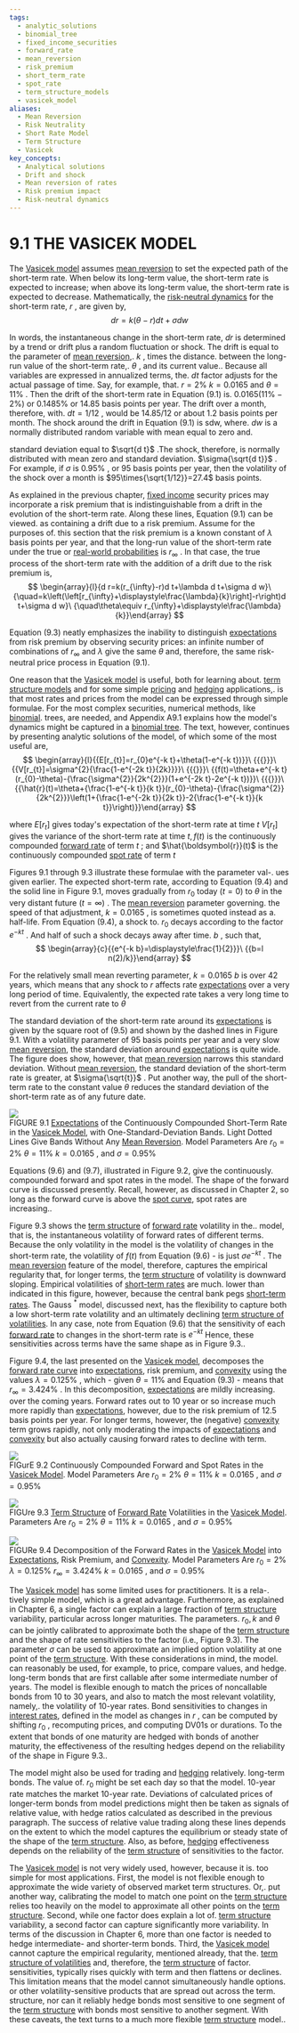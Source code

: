 ```yaml
---
tags:
  - analytic_solutions
  - binomial_tree
  - fixed_income_securities
  - forward_rate
  - mean_reversion
  - risk_premium
  - short_term_rate
  - spot_rate
  - term_structure_models
  - vasicek_model
aliases:
  - Mean Reversion
  - Risk Neutrality
  - Short Rate Model
  - Term Structure
  - Vasicek
key_concepts:
  - Analytical solutions
  - Drift and shock
  - Mean reversion of rates
  - Risk premium impact
  - Risk-neutral dynamics
---
```


# 9.1 THE VASICEK MODEL  

The [Vasicek model](../../../Fixed%20Income%20Asset%20Pricing/Fixed%20Income%20Lecture%20Notes/Vasicek%20Short%20Rate%20Model.md) assumes [mean reversion](../../../The%20Ornstein-Uhlenbeck%20(OU)%20Process.md) to set the expected path of the short-term rate. When below its long-term value, the short-term rate is expected to increase; when above its long-term value, the short-term rate is expected to decrease. Mathematically, the [risk-neutral dynamics](.md) for the short-term rate, $r$ , are given by,  
$$
d r=k(\theta-r)d t+\sigma d w
$$  

In words, the instantaneous change in the short-term rate, $d r$ is determined by a trend or drift plus a random fluctuation or shock. The drift is equal to the parameter of [mean reversion](../../../The%20Ornstein-Uhlenbeck%20(OU)%20Process.md),. $k$ , times the distance. between the long-run value of the short-term rate,. $\theta$ , and its current value.. Because all variables are expressed in annualized terms, the. $d t$ factor adjusts for the actual passage of time. Say, for example, that. $r=2\%$ $k=0.0165$ and $\theta=11\%$ . Then the drift of the short-term rate in Equation (9.1) is. $0.0165(11\%-2\%)$ or $0.1485\%$ or 14.85 basis points per year. The drift over a month, therefore, with. $d t=1/12$ , would be $14.85/12$ or about 1.2 basis points per month. The shock around the drift in Equation (9.1) is sdw, where. $d w$ is a normally distributed random variable with mean equal to zero and.  

standard deviation equal to $\sqrt{d t}$ .The shock, therefore, is normally distributed with mean zero and standard deviation. $\sigma{\sqrt{d t}}$ . For example, if $\sigma$ is $0.95\%$ , or 95 basis points per year, then the volatility of the shock over a month is $95\times{\sqrt{1/12}}=27.4$ basis points.  

As explained in the previous chapter, [fixed income](../../../Fixed%20Income%20Asset%20Pricing/Lecture%20Notes%20Bonds,%20%20Preferred%20Stock,%20%20and%20Structured%20Products.md) security prices may incorporate a risk premium that is indistinguishable from a drift in the evolution of the short-term rate. Along these lines, Equation (9.1) can be viewed. as containing a drift due to a risk premium. Assume for the purposes of. this section that the risk premium is a known constant of $\lambda$ basis points per year, and that the long-run value of the short-term rate under the true or [real-world probabilities](../../Financial%20Asset%20Pricing%20Theory%20Overview/Chapter%2011%20-%20Risk-adjusted%20probabilities/Change%20of%20Probability%20Measure.md) is $r_{\infty}$ . In that case, the true process of the short-term rate with the addition of a drift due to the risk premium is,  
$$
\begin{array}{l}{d r=k(r_{\infty}-r)d t+\lambda d t+\sigma d w}\ {\quad=k\left(\left[r_{\infty}+\displaystyle\frac{\lambda}{k}\right]-r\right)d t+\sigma d w}\ {\quad\theta\equiv r_{\infty}+\displaystyle\frac{\lambda}{k}}\end{array}
$$  

Equation (9.3) neatly emphasizes the inability to distinguish [expectations](../../../Fixed%20Income%20Asset%20Pricing/Fixed%20Income%20Lecture%20Notes/FORWARD%20RATES%20AND%20TERM%20STRUCTURE.md) from risk premium by observing security prices: an infinite number of combinations of $r_{\infty}$ and $\lambda$ give the same $\theta$ and, therefore, the same risk-neutral price process in Equation (9.1).  

One reason that the [Vasicek model](../../../Fixed%20Income%20Asset%20Pricing/Fixed%20Income%20Lecture%20Notes/Vasicek%20Short%20Rate%20Model.md) is useful, both for learning about. [term structure models](../../../Financial%20Engineering/Financial%20Mathematics%20Course.md) and for some simple [pricing](../Chapter%207/Arbitrage%20Pricing%20of%20Derivatives.md) and [hedging](../Chapter%205/Key%20Rates%20O1s%20Durations%20and%20Hedging.md) applications,. is that most rates and prices from the model can be expressed through simple formulae. For the most complex securities, numerical methods, like [binomial](../../Financial%20Engineering%20and%20Arbitrage%20in%20the%20Financial%20Markets/PART%20I%20RELATIVE%20VALUE%20BUILDING%20BLOCKS/Chapter%205%20Options%20on%20Prices%20and%20Hedge-Based%20Valuation/A%20Real-Life%20Option%20Pricing%20Exercise.md). trees, are needed, and Appendix A9.1 explains how the model's dynamics might be captured in a [binomial tree](../Chapter%207/Rate%20and%20Price%20Trees.md). The text, however, continues by presenting analytic solutions of the model, of which some of the most useful are,  
$$
\begin{array}{l}{{E[r_{t}]=r_{0}e^{-k t}+\theta(1-e^{-k t})}}\ {{{}}}\ {{V[r_{t}]=\sigma^{2}{\frac{1-e^{-2k t}}{2k}}}}\ {{{}}}\ {{f(t)=\theta+e^{-k t}(r_{0}-\theta)-{\frac{\sigma^{2}}{2k^{2}}}(1+e^{-2k t}-2e^{-k t})}}\ {{{}}}\ {{\hat{r}(t)=\theta+{\frac{1-e^{-k t}}{k t}}(r_{0}-\theta)-{\frac{\sigma^{2}}{2k^{2}}}\left(1+{\frac{1-e^{-2k t}}{2k t}}-2{\frac{1-e^{-k t}}{k t}}\right)}}\end{array}
$$  

where $E[r_{t}]$ gives today's expectation of the short-term rate at time $t$ $V[r_{t}]$ gives the variance of the short-term rate at time $t,f(t)$ is the continuously compounded [forward rate](../../../Clippings/Forward%20Points%20in%20Currency.md) of term $t$ ; and $\hat{\boldsymbol{r}}(t)$ is the continuously compounded [spot rate](../../../International%20Finance/The%20Foreign%20Exchange%20Market%20Annotations.md) of term $t$  

Figures 9.1 through 9.3 illustrate these formulae with the parameter val-. ues given earlier. The expected short-term rate, according to Equation (9.4) and the solid line in Figure 9.1, moves gradually from $r_{0}$ today $(t=0)$ to $\theta$ in the very distant future $(t=\infty)$ . The [mean reversion](../../../The%20Ornstein-Uhlenbeck%20(OU)%20Process.md) parameter governing. the speed of that adjustment, $k=0.0165$ , is sometimes quoted instead as a. half-life. From Equation (9.4), a shock to. $r_{0}$ decays according to the factor $e^{-k t}$ . And half of such a shock decays away after time. $b$ , such that,  
$$
\begin{array}{c}{{e^{-k b}=\displaystyle\frac{1}{2}}}\ {{b=l n(2)/k}}\end{array}
$$  

For the relatively small mean reverting parameter, $k=0.0165$ $b$ is over 42 years, which means that any shock to $r$ affects rate [expectations](../../../Fixed%20Income%20Asset%20Pricing/Fixed%20Income%20Lecture%20Notes/FORWARD%20RATES%20AND%20TERM%20STRUCTURE.md) over a very long period of time. Equivalently, the expected rate takes a very long time to revert from the current rate to $\theta$  

The standard deviation of the short-term rate around its [expectations](../../../Fixed%20Income%20Asset%20Pricing/Fixed%20Income%20Lecture%20Notes/FORWARD%20RATES%20AND%20TERM%20STRUCTURE.md) is given by the square root of (9.5) and shown by the dashed lines in Figure 9.1. With a volatility parameter of 95 basis points per year and a very slow [mean reversion](../../../The%20Ornstein-Uhlenbeck%20(OU)%20Process.md), the standard deviation around [expectations](../../../Fixed%20Income%20Asset%20Pricing/Fixed%20Income%20Lecture%20Notes/FORWARD%20RATES%20AND%20TERM%20STRUCTURE.md) is quite wide. The figure does show, however, that [mean reversion](../../../The%20Ornstein-Uhlenbeck%20(OU)%20Process.md) narrows this standard deviation. Without [mean reversion](../../../The%20Ornstein-Uhlenbeck%20(OU)%20Process.md), the standard deviation of the short-term rate is greater, at $\sigma{\sqrt{t}}$ . Put another way, the pull of the short-term rate to the constant value $\theta$ reduces the standard deviation of the short-term rate as of any future date.  

![](e743777a47f9698620fd03c06159e945d2da04c75ed755330ae6824863335d76.jpg)  
FIGURE 9.1  [Expectations](../../../Fixed%20Income%20Asset%20Pricing/Fixed%20Income%20Lecture%20Notes/FORWARD%20RATES%20AND%20TERM%20STRUCTURE.md) of the Continuously Compounded Short-Term Rate in the [Vasicek Model](../../../Fixed%20Income%20Asset%20Pricing/Fixed%20Income%20Lecture%20Notes/Vasicek%20Short%20Rate%20Model.md), with One-Standard-Deviation Bands. Light Dotted Lines Give Bands Without Any [Mean Reversion](../../../The%20Ornstein-Uhlenbeck%20(OU)%20Process.md). Model Parameters Are $r_{0}=2\%$ $\theta=11\%$ $k=0.0165$ , and $\sigma=0.95\%$  

Equations (9.6) and (9.7), illustrated in Figure 9.2, give the continuously. compounded forward and spot rates in the model. The shape of the forward curve is discussed presently. Recall, however, as discussed in Chapter 2, so long as the forward curve is above the [spot curve](../../../Fixed%20Income%20Asset%20Pricing/Fixed%20Income%20Lecture%20Notes/Teaching%20Note%204%20Interest%20Rate%20Derivatives.md), spot rates are increasing..  

Figure 9.3 shows the [term structure](.md) of [forward rate](../../../Clippings/Forward%20Points%20in%20Currency.md) volatility in the.. model, that is, the instantaneous volatility of forward rates of different terms. Because the only volatility in the model is the volatility of changes in the short-term rate, the volatility of $f(t)$ from Equation (9.6) - is just $\sigma e^{-k t}$ . The [mean reversion](../../../The%20Ornstein-Uhlenbeck%20(OU)%20Process.md) feature of the model, therefore, captures the empirical regularity that, for longer terms, the [term structure](.md) of volatility is downward sloping. Empirical volatilities of [short-term rates](../Chapter%208/Volatility%20and%20Convexity.md) are much. lower than indicated in this figure, however, because the central bank pegs [short-term rates](../Chapter%208/Volatility%20and%20Convexity.md). The Gauss $^{\ast}$ model, discussed next, has the flexibility to capture both a low short-term rate volatility and an ultimately declining [term structure of volatilities](A%20Practical%20Estimation%20Method.md). In any case, note from Equation (9.6) that the sensitivity of each [forward rate](../../../Clippings/Forward%20Points%20in%20Currency.md) to changes in the short-term rate is $e^{-k t}$ Hence, these sensitivities across terms have the same shape as in Figure 9.3..  

Figure 9.4, the last presented on the [Vasicek model](../../../Fixed%20Income%20Asset%20Pricing/Fixed%20Income%20Lecture%20Notes/Vasicek%20Short%20Rate%20Model.md), decomposes the [forward rate curve](../Chapter%205/Forward-Bucketo1s.md) into [expectations](../../../Fixed%20Income%20Asset%20Pricing/Fixed%20Income%20Lecture%20Notes/FORWARD%20RATES%20AND%20TERM%20STRUCTURE.md), risk premium, and [convexity](../../../Fixed%20Income%20Asset%20Pricing/Problem%20Sets/PSET%20II%20Fixed%20Income%20Asset%20Pricing%201.md) using the values $\lambda=0.125\%$ , which - given $\theta=11\%$ and Equation (9.3) - means that $r_{\infty}=3.424\%$ . In this decomposition, [expectations](../../../Fixed%20Income%20Asset%20Pricing/Fixed%20Income%20Lecture%20Notes/FORWARD%20RATES%20AND%20TERM%20STRUCTURE.md) are mildly increasing. over the coming years. Forward rates out to 10 year or so increase much more rapidly than [expectations](../../../Fixed%20Income%20Asset%20Pricing/Fixed%20Income%20Lecture%20Notes/FORWARD%20RATES%20AND%20TERM%20STRUCTURE.md), however, due to the risk premium of 12.5 basis points per year. For longer terms, however, the (negative) [convexity](../../../Fixed%20Income%20Asset%20Pricing/Problem%20Sets/PSET%20II%20Fixed%20Income%20Asset%20Pricing%201.md) term grows rapidly, not only moderating the impacts of [expectations](../../../Fixed%20Income%20Asset%20Pricing/Fixed%20Income%20Lecture%20Notes/FORWARD%20RATES%20AND%20TERM%20STRUCTURE.md) and [convexity](../../../Fixed%20Income%20Asset%20Pricing/Problem%20Sets/PSET%20II%20Fixed%20Income%20Asset%20Pricing%201.md) but also actually causing forward rates to decline with term.  

![](80c3a67e3d3b4b9fa64bbee1d53ccdbcfa1a9bc83641fe055d8253aa1bc7a973.jpg)  
FIGurE 9.2  Continuously Compounded Forward and Spot Rates in the [Vasicek Model](../../../Fixed%20Income%20Asset%20Pricing/Fixed%20Income%20Lecture%20Notes/Vasicek%20Short%20Rate%20Model.md). Model Parameters Are $r_{0}=2\%$ $\theta=11\%$ $k=0.0165$ , and $\sigma=0.95\%$  

![](eb58567ac3a8892fcd3c7e8b692abd8ab804044aaf896e4292f1995f8fe20024.jpg)  
FIGUre 9.3 [Term Structure](.md) of [Forward Rate](../../../Clippings/Forward%20Points%20in%20Currency.md) Volatilities in the [Vasicek Model](../../../Fixed%20Income%20Asset%20Pricing/Fixed%20Income%20Lecture%20Notes/Vasicek%20Short%20Rate%20Model.md). Parameters Are $r_{0}=2\%$ $\theta=11\%$ $k=0.0165$ , and $\sigma=0.95\%$  

![](c10126115bf9b1ea66dfdd5a2d4749709288cf0cd77c85c5c4dd584eb870f09f.jpg)  
FIGURe 9.4 Decomposition of the Forward Rates in the [Vasicek Model](../../../Fixed%20Income%20Asset%20Pricing/Fixed%20Income%20Lecture%20Notes/Vasicek%20Short%20Rate%20Model.md) into [Expectations](../../../Fixed%20Income%20Asset%20Pricing/Fixed%20Income%20Lecture%20Notes/FORWARD%20RATES%20AND%20TERM%20STRUCTURE.md), Risk Premium, and [Convexity](../../../Fixed%20Income%20Asset%20Pricing/Problem%20Sets/PSET%20II%20Fixed%20Income%20Asset%20Pricing%201.md). Model Parameters Are $r_{0}=2\%$ $\lambda=0.125\%$ $r_{\infty}=3.424\%$ $k=0.0165$ , and $\sigma=0.95\%$  

The [Vasicek model](../../../Fixed%20Income%20Asset%20Pricing/Fixed%20Income%20Lecture%20Notes/Vasicek%20Short%20Rate%20Model.md) has some limited uses for practitioners. It is a rela-. tively simple model, which is a great advantage. Furthermore, as explained in Chapter 6, a single factor can explain a large fraction of [term structure](.md) variability, particular across longer maturities. The parameters. $r_{0},k$ and $\theta$ can be jointly calibrated to approximate both the shape of the [term structure](.md) and the shape of rate sensitivities to the factor (i.e., Figure 9.3). The parameter $\sigma$ can be used to approximate an implied option volatility at one point of the [term structure](.md). With these considerations in mind, the model. can reasonably be used, for example, to price, compare values, and hedge. long-term bonds that are first callable after some intermediate number of years. The model is flexible enough to match the prices of noncallable bonds from 10 to 30 years, and also to match the most relevant volatility, namely,. the volatility of 10-year rates. Bond sensitivities to changes in [interest rates](../Chapter%202/Interest%20Rate%20Quotations.md), defined in the model as changes in $r$ , can be computed by shifting $r_{0}$ , recomputing prices, and computing DV01s or durations. To the extent that bonds of one maturity are hedged with bonds of another maturity, the effectiveness of the resulting hedges depend on the reliability of the shape in Figure 9.3..  

The model might also be used for trading and [hedging](../Chapter%205/Key%20Rates%20O1s%20Durations%20and%20Hedging.md) relatively. long-term bonds. The value of. $r_{0}$ might be set each day so that the model. 10-year rate matches the market 10-year rate. Deviations of calculated prices of longer-term bonds from model predictions might then be taken as signals of relative value, with hedge ratios calculated as described in the previous paragraph. The success of relative value trading along these lines depends on the extent to which the model captures the equilibrium or steady state of the shape of the [term structure](.md). Also, as before, [hedging](../Chapter%205/Key%20Rates%20O1s%20Durations%20and%20Hedging.md) effectiveness depends on the reliability of the [term structure](.md) of sensitivities to the factor.  

The [Vasicek model](../../../Fixed%20Income%20Asset%20Pricing/Fixed%20Income%20Lecture%20Notes/Vasicek%20Short%20Rate%20Model.md) is not very widely used, however, because it is. too simple for most applications. First, the model is not flexible enough to approximate the wide variety of observed market term structures. Or,. put another way, calibrating the model to match one point on the [term structure](.md) relies too heavily on the model to approximate all other points on the [term structure](.md). Second, while one factor does explain a lot of. [term structure](.md) variability, a second factor can capture significantly more variability. In terms of the discussion in Chapter 6, more than one factor is needed to hedge intermediate- and shorter-term bonds. Third, the [Vasicek model](../../../Fixed%20Income%20Asset%20Pricing/Fixed%20Income%20Lecture%20Notes/Vasicek%20Short%20Rate%20Model.md) cannot capture the empirical regularity, mentioned already, that the. [term structure of volatilities](A%20Practical%20Estimation%20Method.md) and, therefore, the [term structure](.md) of factor. sensitivities, typically rises quickly with term and then flattens or declines. This limitation means that the model cannot simultaneously handle options. or other volatility-sensitive products that are spread out across the term. structure, nor can it reliably hedge bonds most sensitive to one segment of the [term structure](.md) with bonds most sensitive to another segment. With these caveats, the text turns to a much more flexible [term structure](.md) model..  